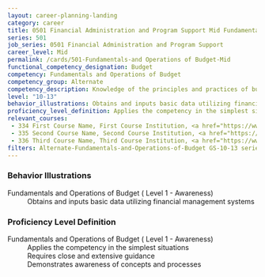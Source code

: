 ```yaml
---
layout: career-planning-landing
category: career
title: 0501 Financial Administration and Program Support Mid Fundamentals and Operations of Budget
series: 501
job_series: 0501 Financial Administration and Program Support
career_level: Mid
permalink: /cards/501-Fundamentals-and Operations of Budget-Mid
functional_competency_designation: Budget
competency: Fundamentals and Operations of Budget
competency_group: Alternate
competency_description: Knowledge of the principles and practices of budget administration and analysis; including preparing, justifying, reporting on, and executing the budget; and the relationships among program, budget, accounting, and reporting systems
level: "10-13"
behavior_illustrations: Obtains and inputs basic data utilizing financial management systems
proficiency_level_definition: Applies the competency in the simplest situations ? Requires close and extensive guidance ? Demonstrates awareness of concepts and processes
relevant_courses: 
 - 334 First Course Name, First Course Institution, <a href="https://www.cfo.gov">www.cfo.gov</a>
 - 335 Second Course Name, Second Course Institution, <a href="https://www.cfo.gov">www.cfo.gov</a>
 - 336 Third Course Name, Third Course Institution, <a href="https://www.cfo.gov">www.cfo.gov</a>
filters: Alternate-Fundamentals-and-Operations-of-Budget GS-10-13 series-0501
---
```


<div class="desktop:grid-col-6 margin-y-205">
  <div class="border-top-05 bg-white padding-2 shadow-5 height-full members-hover border-1px border-gray-30 border-top-orange radius-lg">
    <h3>Behavior Illustrations</h3>
    <dl class="text-base"><dt>Fundamentals and Operations of Budget ( Level 1 - Awareness)</dt><dd>Obtains and inputs basic data utilizing financial management systems</dd></dl>
  </div>
</div>
<div class="desktop:grid-col-6 margin-y-205">
  <div class="border-top-05 bg-white padding-2 shadow-5 height-full members-hover border-1px border-gray-30 border-top-orange radius-lg">
    <h3>Proficiency Level Definition</h3>
    <dl class="text-base"><dt>Fundamentals and Operations of Budget ( Level 1 - Awareness)</dt><dd>Applies the competency in the simplest situations </dd><dd> Requires close and extensive guidance </dd><dd> Demonstrates awareness of concepts and processes</dd></dl>
  </div>
</div>